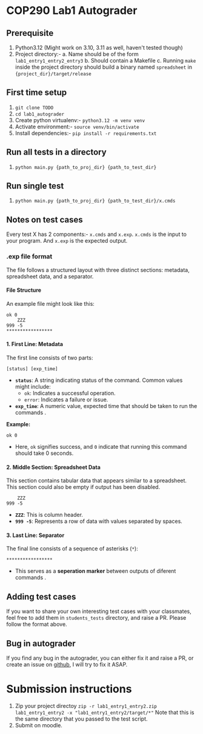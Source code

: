 # COP290 Lab1 Autograder

## Prerequisite
1. Python3.12 (Might work on 3.10, 3.11 as well, haven't tested though)
2. Project directory:-
  a. Name should be of the form `lab1_entry1_entry2_entry3`
  b. Should contain a Makefile
  c. Running `make` inside the project directory should build a binary named `spreadsheet` in `{project_dir}/target/release`

## First time setup
1. `git clone TODO`
2. `cd lab1_autograder`
3. Create python virtualenv:- `python3.12 -m venv venv`
4. Activate environment:- `source venv/bin/activate`
5. Install dependencies:- `pip install -r requirements.txt`

## Run all tests in a directory
1. `python main.py {path_to_proj_dir} {path_to_test_dir}`

## Run single test
1. `python main.py {path_to_proj_dir} {path_to_test_dir}/x.cmds`


## Notes on test cases
Every test X has 2 components:- `x.cmds` and `x.exp`. `x.cmds` is the input to
your program. And `x.exp` is the expected output.

### .exp file format
The file follows a structured layout with three distinct sections: metadata, spreadsheet data, and a separator.

#### File Structure

An example file might look like this:

```
ok 0
    ZZZ
999 -5
*****************
```

#### 1. First Line: Metadata
The first line consists of two parts:

```
[status] [exp_time]
```

- **`status`**: A string indicating status of the command. Common values might include:
  - `ok`: Indicates a successful operation.
  - `error`: Indicates a failure or issue.
- **`exp_time`**: A numeric value, expected time that should be taken to run the commands .

**Example:**
```
ok 0
```
- Here, `ok` signifies success, and `0` indicate that running this command should take 0 seconds.

#### 2. Middle Section: Spreadsheet Data
This section contains tabular data that appears similar to a spreadsheet. This section could also be empty
if output has been disabled.
```
    ZZZ
999 -5
```
- **`ZZZ`**: This is column header.
- **`999 -5`**: Represents a row of data with values separated by spaces.

#### 3. Last Line: Separator
The final line consists of a sequence of asterisks (`*`):

```
*****************
```
- This serves as a **seperation marker** between outputs of diferent commands .


## Adding test cases
If you want to share your own interesting test cases with your classmates, feel free
to add them in `students_tests` directory, and raise a PR. Please follow the format above. 


## Bug in autograder
If you find any bug in the autograder, you can either fix it and raise a PR, or
create an issue on [github](https://github.com/satyamjay-iitd/cop290_autograder/issues), I
will try to fix it ASAP.


# Submission instructions
1. Zip your project directoy
`zip -r lab1_entry1_entry2.zip lab1_entry1_entry2 -x "lab1_entry1_entry2/target/*"`
Note that this is the same directory that you passed to the test script.
2. Submit on moodle.
